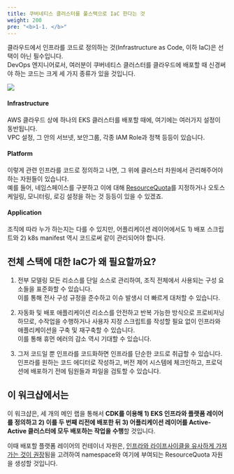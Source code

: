 ```yaml
---
title: 쿠버네티스 클러스터를 풀스택으로 IaC 한다는 것
weight: 200
pre: "<b>1-1. </b>"
---
```


클라우드에서 인프라를 코드로 정의하는 것(Infrastructure as Code, 이하 IaC)은 선택이 아닌 필수입니다.  
DevOps 엔지니어로서, 여러분이 쿠버네티스 클러스터를 클라우드에 배포할 때 신경써야 하는 코드는 크게 세 가지 종류가 있을 것입니다.  

![](/images/10-intro/layers-of-iac.svg)

#### Infrastructure
AWS 클라우드 상에 하나의 EKS 클러스터를 배포할 때에, 여기에는 여러가지 설정이 동반됩니다.  
VPC 설정, 그 안의 서브넷, 보안그룹, 각종 IAM Role과 정책 등등이 있습니다.  

#### Platform
이렇게 관련 인프라를 코드로 정의하고 나면, 그 위에 클러스터 차원에서 관리해주어야 하는 자원들이 있습니다.  
예를 들어, 네임스페이스를 구분하고 이에 대해 [ResourceQuota](https://kubernetes.io/docs/concepts/policy/resource-quotas/)를 지정하거나 오토스케일링, 모니터링, 로깅 설정을 하는 것 등등이 있을 수 있겠죠. 

#### Application
조직에 따라 누가 하는지는 다를 수 있지만, 어플리케이션 레이어에서도 1) 배포 스크립트와 2) k8s manifest 역시 코드로써 같이 관리되어야 합니다.


## 전체 스택에 대한 IaC가 왜 필요할까요?

1. 전부 모델링
모든 리소스를 단일 소스로 관리하여, 조직 전체에서 사용되는 구성 요소들을 표준화할 수 있습니다.  
이를 통해 전사 구성 규정을 준수하고 이슈 발생시 더 빠르게 대처할 수 있습니다.

2. 자동화 및 배포
애플리케이션 리소스를 안전하고 반복 가능한 방식으로 프로비저닝하므로, 수작업을 수행하거나 사용자 지정 스크립트를 작성할 필요 없이 인프라와 애플리케이션을 구축 및 재구축할 수 있습니다.  
이를 통해 휴먼 에러의 감소 역시 기대할 수 있습니다.

3. 그저 코드일 뿐
인프라를 코드화하면 인프라를 단순한 코드로 취급할 수 있습니다. 인프라를 원하는 코드 에디터로 작성하고, 버전 제어 시스템에 체크인하고, 프로덕션에 배포하기 전에 팀원들과 파일을 검토할 수 있습니다.


## 이 워크샵에서는
이 워크샵은, 세 개의 메인 랩을 통해서 **CDK를 이용해 1) EKS 인프라와 플랫폼 레이어를 정의하고 2) 이를 두 번째 리전에 배포한 뒤 3) 어플리케이션 레이어를 Active-Active 클러스터에 모두 배포하는 작업을 수행**할 것입니다. 

이때 배포할 플랫폼 레이어의 컨테이너 자원은, [인프라와 라이프사이클을 유사하게 가져가는 것이 권장](/ko/80-appendix/related-bps/full-stack-deployment/)됨을 고려하여 namespace와 여기에 부여되는 ResourceQuota 자원을 생성할 것입니다.